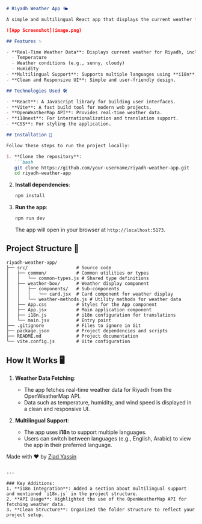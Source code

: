 ```markdown
# Riyadh Weather App 🌤️

A simple and multilingual React app that displays the current weather for **Riyadh, Saudi Arabia**, using the [OpenWeatherMap API](https://openweathermap.org/api). The app supports multiple languages thanks to **i18n (internationalization)**.

![App Screenshot](image.png)

## Features ✨

- **Real-Time Weather Data**: Displays current weather for Riyadh, including:
  - Temperature
  - Weather conditions (e.g., sunny, cloudy)
  - Humidity
- **Multilingual Support**: Supports multiple languages using **i18n**.
- **Clean and Responsive UI**: Simple and user-friendly design.

## Technologies Used 🛠️

- **React**: A JavaScript library for building user interfaces.
- **Vite**: A fast build tool for modern web projects.
- **OpenWeatherMap API**: Provides real-time weather data.
- **i18next**: For internationalization and translation support.
- **CSS**: For styling the application.

## Installation 🚀

Follow these steps to run the project locally:

1. **Clone the repository**:
   ```bash
   git clone https://github.com/your-username/riyadh-weather-app.git
   cd riyadh-weather-app
   ```

2. **Install dependencies**:
   ```bash
   npm install
   ```

5. **Run the app**:
   ```bash
   npm run dev
   ```
   The app will open in your browser at `http://localhost:5173`.

## Project Structure 📂

```
riyadh-weather-app/
├── src/                  # Source code
│   ├── common/           # Common utilities or types
│   │   └── common-types.js # Shared type definitions
│   ├── weather-box/      # Weather display component
│   │   ├── components/   # Sub-components
│   │   │   └── card.jsx  # Card component for weather display
│   │   └── weather-methods.js # Utility methods for weather data
│   ├── App.css           # Styles for the App component
│   ├── App.jsx           # Main application component
│   ├── i18n.js           # i18n configuration for translations
│   └── main.jsx          # Entry point
├── .gitignore            # Files to ignore in Git
├── package.json          # Project dependencies and scripts
├── README.md             # Project documentation
└── vite.config.js        # Vite configuration
```

## How It Works 🖥️

1. **Weather Data Fetching**:
   - The app fetches real-time weather data for Riyadh from the OpenWeatherMap API.
   - Data such as temperature, humidity, and wind speed is displayed in a clean and responsive UI.

2. **Multilingual Support**:
   - The app uses **i18n** to support multiple languages.
   - Users can switch between languages (e.g., English, Arabic) to view the app in their preferred language.


Made with ❤️ by [Ziad Yassin](https://github.com/ZiadmMohamed)
```

---

### Key Additions:
1. **i18n Integration**: Added a section about multilingual support and mentioned `i18n.js` in the project structure.
2. **API Usage**: Highlighted the use of the OpenWeatherMap API for fetching weather data.
3. **Clean Structure**: Organized the folder structure to reflect your project setup.
